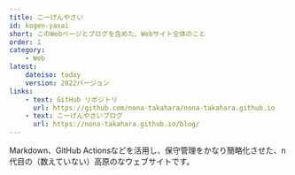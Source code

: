 ```yaml
---
title: こーげんやさい
id: kogen-yasai
short: このWebページとブログを含めた、Webサイト全体のこと
order: 1
category:
    - Web
latest:
    dateiso: today
    version: 2022バージョン
links:
    - text: GitHub リポジトリ
      url: https://github.com/nona-takahara/nona-takahara.github.io
    - text: こーげんやさいブログ
      url: https://nona-takahara.github.io/blog/
---
```

Markdown、GitHub Actionsなどを活用し、保守管理をかなり簡略化させた、n代目の（数えていない）高原のなウェブサイトです。
